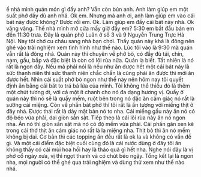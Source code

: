 ế nhà mình quán món gì đấy anh? Vẫn còn bún anh. Anh làm giúp em một suất phở đầy đủ anh nhá. Ok em. Nhưng mà anh ơi, anh làm giúp em vào cái bát này được không? Được rồi em. Ok. Làm giúp em đầy cái bát này nhá. Ok vâng vâng. Thế nhà mình mở cửa mấy giờ đấy em? 5:30 em bắt đầu bán em đến 11:30 trưa. Đây là quán phở Luân ở số 3 và 9 Nguyễn Trung Trực Hà Nội. Nay tôi chở cu cháu sang nhà bạn chơi. Thấy quán này khá là đông nên ghé vào trải nghiệm xem tình hình như thế nào. Lúc tôi vào là 9:30 mà quán vẫn rất là đông nhá. Quán này thì chuyên về phở bò, có đầy đủ tái, chín, nạm, gầu, bắp và đặc biệt là còn có lõi rùa nữa. Quán là biết. Tất nhiên là nó rất là ngon đấy. Nếu mà phải nói là nếu như ăn được hết một cái bát này là sức thanh niên thì sức thanh niên chắc chắn là cũng phải ăn được thì mới ăn được hết. Nhìn cái suất phở bò ngon như thế này nên hôm nay tôi quyết định ăn bằng cái bát to trá bá lửa của mình. Tôi không thể thiếu đó là thêm một chút tương ớt, với cả một ít chanh cho nó đa dạng hương vị. Quẩy ở quán này thì nó sẽ là quẩy mềm, ruột bên trong nó đặc ăn cảm giác nó rất là sướng cái miệng. Còn về phần bát phở thì tôi rất là ấn tượng với miếng thịt ở đây nhá. Được thái rất là dày mặt bản nó to nha. Cái miếng gầu này ăn nó có độ béo vừa phải, dai giòn sần sật. Tiếp theo là cái lõi rùa này ăn nó ngon nha. Ăn nó thì giòn sần sật mà nó có độ mềm vừa phải. Cái phần gân xen kẽ trong cái thớ thịt ăn cảm giác nó rất là lạ miệng nha. Thịt bò thì ăn nó mềm không bị dai. Cơ bản thì các topping ăn đều rất là ok la và không có vấn đề gì. Và một cái điểm đặc biệt cuối cùng đó là cái nước dùng ở đây tôi ăn không thấy có cái mùi hoa hồi hay là thảo quả gì hết nha. Nghe nói đây là vị phở cổ ngày xưa, vị thì ngọt thanh và có chút béo ngậy. Tổng kết lại là ngon nha, mọi người có thể ghé qua trải nghiệm và dùng thử xem như thế nào nhá.